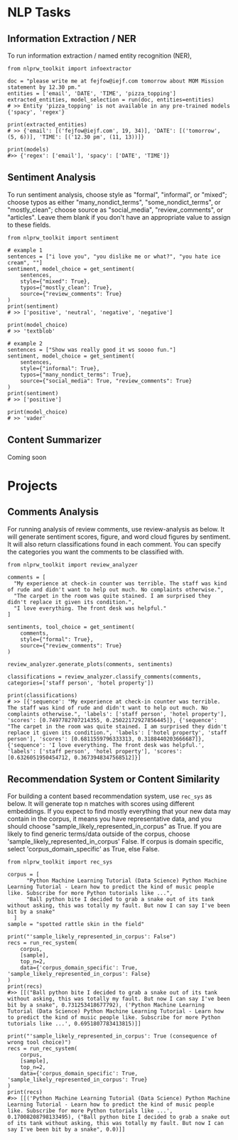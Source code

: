 # NLP Tasks

## Information Extraction / NER

To run information extraction / named entity recognition (NER),

```
from nlprw_toolkit import infoextractor

doc = "please write me at fejfow@iejf.com tomorrow about MOM Mission statement by 12.30 pm."
entities = ['email', 'DATE', 'TIME', 'pizza_topping']
extracted_entities, model_selection = run(doc, entities=entities)
# >> Entity 'pizza_topping' is not available in any pre-trained models {'spacy', 'regex'}

print(extracted_entities)
# >> {'email': [('fejfow@iejf.com', 19, 34)], 'DATE': [('tomorrow', (5, 6))], 'TIME': [('12.30 pm', (11, 13))]}

print(models)
#>> {'regex': ['email'], 'spacy': ['DATE', 'TIME']}
```

## Sentiment Analysis

To run sentiment analysis, choose style as "formal", "informal", or "mixed"; choose typos as either "many_nondict_terms", "some_nondict_terms", or "mostly_clean"; choose source as "social_media", "review_comments", or "articles". Leave them blank if you don't have an appropriate value to assign to these fields.

```
from nlprw_toolkit import sentiment

# example 1
sentences = ["i love you", "you dislike me or what?", "you hate ice cream", ""]
sentiment, model_choice = get_sentiment(
    sentences,
    style={"mixed": True},
    typos={"mostly_clean": True},
    source={"review_comments": True}
)
print(sentiment)
# >> ['positive', 'neutral', 'negative', 'negative']

print(model_choice)
# >> 'textblob'

# example 2
sentences = ["Show was really good it ws soooo fun."]
sentiment, model_choice = get_sentiment(
    sentences,
    style={"informal": True},
    typos={"many_nondict_terms": True},
    source={"social_media": True, "review_comments": True}
)
print(sentiment)
# >> ['positive']

print(model_choice)
# >> 'vader'
```

## Content Summarizer

Coming soon


# Projects

## Comments Analysis

For running analysis of review comments, use review-analysis as below. It will generate sentiment scores, figure, and word cloud figures by sentiment. It will also return classifications found in each comment. You can specify the categories you want the comments to be classified with.

```
from nlprw_toolkit import review_analyzer

comments = [
  "My experience at check-in counter was terrible. The staff was kind of rude and didn't want to help out much. No complaints otherwise.",
  "The carpet in the room was quite stained. I am surprised they didn't replace it given its condition.",
  "I love everything. The front desk was helpful."
]

sentiments, tool_choice = get_sentiment(
    comments,
    style={"formal": True},
    source={"review_comments": True}
)

review_analyzer.generate_plots(comments, sentiments)

classifications = review_analyzer.classify_comments(comments, categories=['staff person', 'hotel property'])

print(classifications)
# >> [{'sequence': "My experience at check-in counter was terrible. The staff was kind of rude and didn't want to help out much. No complaints otherwise.", 'labels': ['staff person', 'hotel property'], 'scores': [0.7497782707214355, 0.25022172927856445]}, {'sequence': "The carpet in the room was quite stained. I am surprised they didn't replace it given its condition.", 'labels': ['hotel property', 'staff person'], 'scores': [0.6811559796333313, 0.3188440203666687]}, {'sequence': 'I love everything. The front desk was helpful.', 'labels': ['staff person', 'hotel property'], 'scores': [0.6326051950454712, 0.3673948347568512]}]
```


## Recommendation System or Content Similarity

For building a content based recommendation system, use `rec_sys` as below. It will generate top n matches with scores using different embeddings. If you expect to find mostly everything that your new data may contain in the corpus, it means you have representative data, and you should choose "sample_likely_represented_in_corpus" as True.
If you are likely to find generic terms/data outside of the corpus, choose 'sample_likely_represented_in_corpus' False.
If corpus is domain specific, select 'corpus_domain_specific' as True, else False.

```
from nlprw_toolkit import rec_sys

corpus = [
      "Python Machine Learning Tutorial (Data Science) Python Machine Learning Tutorial - Learn how to predict the kind of music people like. Subscribe for more Python tutorials like ...",
      "Ball python bite I decided to grab a snake out of its tank without asking, this was totally my fault. But now I can say I've been bit by a snake"
  ]
sample = "spotted rattle skin in the field"

print("'sample_likely_represented_in_corpus': False")
recs = run_rec_system(
    corpus,
    [sample],
    top_n=2,
    data={'corpus_domain_specific': True, 'sample_likely_represented_in_corpus': False}
)
print(recs)
#>> [[("Ball python bite I decided to grab a snake out of its tank without asking, this was totally my fault. But now I can say I've been bit by a snake", 0.731253418677792), ('Python Machine Learning Tutorial (Data Science) Python Machine Learning Tutorial - Learn how to predict the kind of music people like. Subscribe for more Python tutorials like ...', 0.6951807783413815)]]

print("'sample_likely_represented_in_corpus': True (consequence of wrong tool choice)")
recs = run_rec_system(
    corpus,
    [sample],
    top_n=2,
    data={'corpus_domain_specific': True, 'sample_likely_represented_in_corpus': True}
)
print(recs)
#>> [[('Python Machine Learning Tutorial (Data Science) Python Machine Learning Tutorial - Learn how to predict the kind of music people like. Subscribe for more Python tutorials like ...', 0.17008208798133495), ("Ball python bite I decided to grab a snake out of its tank without asking, this was totally my fault. But now I can say I've been bit by a snake", 0.0)]]
```
